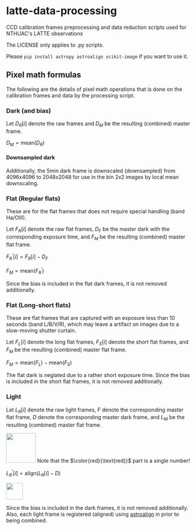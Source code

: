 # latte-data-processing
CCD calibration frames preprocessing and data reduction scripts used for NTHUAC's LATTE observations

The LICENSE only applies to .py scripts.

Please `pip install astropy astroalign scikit-image` if you want to use it.

## Pixel math formulas

The following are the details of pixel math operations that is done on the calibration frames and data by the processing script.

### Dark (and bias)

Let $D_R[i]$ denote the raw frames and $D_M$ be the resulting (combined) master frame.

$D_M = \text{mean}(D_R)$

#### Downsampled dark

Additionally, the 5min dark frame is downscaled (downsampled) from 4096x4096 to 2048x2048 for use in the bin 2x2 images by local mean downscaling.

### Flat (Regular flats)

These are for the flat frames that does not require special handling (band Ha/OIII).

Let $F_R[i]$ denote the raw flat frames, $D_F$ be the master dark with the corresponding exposure time, and $F_M$ be the resulting (combined) master flat frame.

$F_R^\prime[i] = F_R[i] - D_F$

$F_M = \text{mean}(F_R^\prime)$

Since the bias is included in the flat dark frames, it is not removed additionally.


### Flat (Long-short flats)

These are flat frames that are captured with an exposure less than 10 seconds (band L/B/V/R), which may leave a artifact on images due to a slow-moving shutter curtain.

Let $F_L[i]$ denote the long flat frames, $F_S[i]$ denote the short flat frames, and $F_M$ be the resulting (combined) master flat frame.

$F_M = \text{mean}(F_L) - \text{mean}(F_S)$

The flat dark is neglated due to a rather short exposure time. Since the bias is included in the short flat frames, it is not removed additionally.

### Light

Let $L_R[i]$ denote the raw light frames, $F$ denote the corresponding master flat frame, $D$ denote the corresponding master dark frame, and $L_M$ be the resulting (combined) master flat frame.

<!--$\begin{equation*}
F^\prime = \left\{
        \begin{array}{ll}
            \cfrac{F}{\color{red}{\text{median}(F)}} & \text{, if } F > 0 \\
            1 & \text{, if } F = 0
        \end{array}
    \right.
\end{equation*}$-->
<img src="https://user-images.githubusercontent.com/5615415/195959141-f7e86c40-ad32-4b9b-89ee-00bdb0f36c17.png" height="80">
Note that the $\color{red}{\text{red}}$ part is a single number!

$L_R^\prime[i] = \text{align}(L_R[i] - D)$

<!--$L_M = \cfrac{\text{median}(L_R^\prime)}{F^\prime}$-->
<img src="https://user-images.githubusercontent.com/5615415/195959500-5486ce8d-407b-494c-a8f2-6f5f75b756b4.png" height="45">

Since the bias is included in the dark frames, it is not removed additionally. Also, each light frame is registered (aligned) using [astroalign](https://astroalign.quatrope.org/en/latest/) in prior to being combined.
